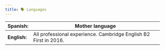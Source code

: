 ```yaml
---
title: 🗣️ Languages
---
```


| **Spanish:** | Mother language                                                  |
| ------------ | ---------------------------------------------------------------  |
| **English:** | All professional experience. Cambridge English B2 First in 2016. |
